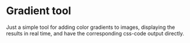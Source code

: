 # Gradient tool

Just a simple tool for adding color gradients to images, displaying the results in real time, and have the corresponding css-code output directly.